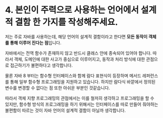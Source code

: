 # 4. 본인이 주력으로 사용하는 언어에서 설계적 결함 한 가지를 작성해주세요.

저는 주로 자바를 사용하는데, 해당 언어의 설계적 결함이라고 한다면 **모든 동작이 객체를 통해 이루어 진다는 점**입니다.

자바에서는 전역 함수가 존재하지 않고 반드시 클래스 안에 종속되어 있어야 합니다. 따라서 객체, 도메인에 대한 사고가 중심으로 이루어지고, 동작과 처리 방식에 대한 관점으로 접근하기가 불편하다고 생각합니다.

물론 자바 8 부터는 함수형 인터페이스와 함께 람다 표현식이 등장하며 메서드 레퍼런스를 통해 일부 함수형 프로그래밍을 지원하고 있습니다. 하지만 람다식 바깥에서 정의된 변수를 변경할 수 없다는 점 또한 아쉬운 부분인 것같습니다.

따라서 객체 지향 프로그래밍의 관점에서는 이를 철저히 생각하고 프로그래밍을 할 수 있지만, 함수형 방식의 프로그래밍을 하기 위해서는 인터페이스를 따로 만들어 줘야하는 불편함이 따르는 것이 자바 언어의 설계적 결함이 아닐까 생각합니다.

